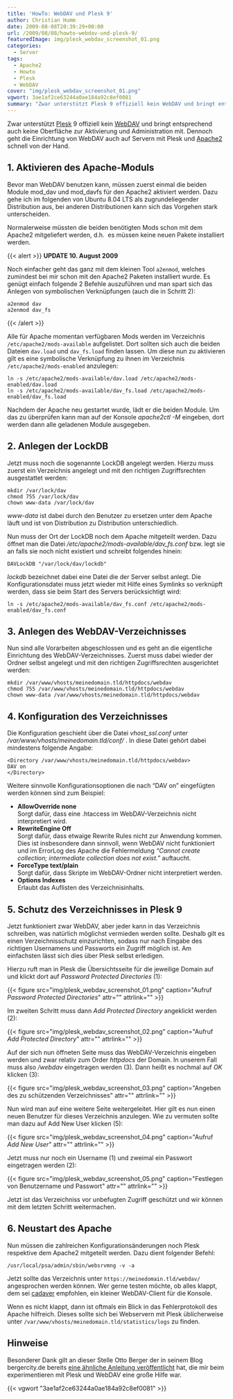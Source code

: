 ```yaml
---
title: 'HowTo: WebDAV und Plesk 9'
author: Christian Humm
date: 2009-08-08T20:39:29+00:00
url: /2009/08/08/howto-webdav-und-plesk-9/
featuredImage: img/plesk_webdav_screenshot_01.png
categories:
  - Server
tags:
  - Apache2
  - Howto
  - Plesk
  - WebDAV
cover: "img/plesk_webdav_screenshot_01.png"
vgwort: 3ae1af2ce63244a0ae184a92c8ef0081
summary: "Zwar unterstützt Plesk 9 offiziell kein WebDAV und bringt entsprechend auch keine Oberfläche zur Aktivierung und Administration mit. Dennoch geht die Einrichtung von WebDAV auch auf Servern mit Plesk und Apache2 schnell von der Hand."
---
```

Zwar unterstützt [Plesk][1] 9 offiziell kein [WebDAV][2] und bringt entsprechend auch keine Oberfläche zur Aktivierung und Administration mit. Dennoch geht die Einrichtung von WebDAV auch auf Servern mit Plesk und [Apache2][3] schnell von der Hand.

## 1. Aktivieren des Apache-Moduls

Bevor man WebDAV benutzen kann, müssen zuerst einmal die beiden Module mod\_dav und mod\_davfs für den Apache2 aktiviert werden. Dazu gehe ich im folgenden von Ubuntu 8.04 LTS als zugrundeliegender Distribution aus, bei anderen Distributionen kann sich das Vorgehen stark unterscheiden.

Normalerweise müssten die beiden benötigten Mods schon mit dem Apache2 mitgeliefert werden, d.h.&nbsp; es müssen keine neuen Pakete installiert werden.

{{< alert >}}
**UPDATE 10. August 2009**

Noch einfacher geht das ganz mit dem kleinen Tool `a2enmod`, welches zumindest bei mir schon mit den Apache2 Paketen installiert wurde. Es genügt einfach folgende 2 Befehle auszuführen und man spart sich das Anlegen von symbolischen Verknüpfungen (auch die in Schritt 2):

```shell
a2enmod dav
a2enmod dav_fs
```
{{< /alert >}}

Alle für Apache momentan verfügbaren Mods werden im Verzeichnis `/etc/apache2/mods-available` aufgelistet. Dort sollten sich auch die beiden Dateien `dav.load` und `dav_fs.load` finden lassen. Um diese nun zu aktivieren gilt es eine symbolische Verknüpfung zu ihnen im Verzeichnis `/etc/apache2/mods-enabled` anzulegen:

```shell
ln -s /etc/apache2/mods-available/dav.load /etc/apache2/mods-enabled/dav.load
ln -s /etc/apache2/mods-available/dav_fs.load /etc/apache2/mods-enabled/dav_fs.load
```

Nachdem der Apache neu gestartet wurde, lädt er die beiden Module. Um das zu überprüfen kann man auf der Konsole _apache2ctl -M_ eingeben, dort werden dann alle geladenen Module ausgegeben.

## 2. Anlegen der LockDB

Jetzt muss noch die sogenannte LockDB angelegt werden. Hierzu muss zuerst ein Verzeichnis angelegt und mit den richtigen Zugriffsrechten ausgestattet werden:

```shell
mkdir /var/lock/dav
chmod 755 /var/lock/dav
chown www-data /var/lock/dav
```

_www-data_ ist dabei durch den Benutzer zu ersetzen unter dem Apache läuft und ist von Distribution zu Distribution unterschiedlich.

Nun muss der Ort der LockDB noch dem Apache mitgeteilt werden. Dazu öffnet man die Datei _/etc/apache2/mods-available/dav_fs.conf_ bzw. legt sie an falls sie noch nicht existiert und schreibt folgendes hinein:

```shell
DAVLockDB "/var/lock/dav/lockdb"
```

_lockdb_ bezeichnet dabei eine Datei die der Server selbst anlegt. Die Konfigurationsdatei muss jetzt wieder mit Hilfe eines Symlinks so verknüpft werden, dass sie beim Start des Servers berücksichtigt wird:

```shell
ln -s /etc/apache2/mods-available/dav_fs.conf /etc/apache2/mods-enabled/dav_fs.conf
```

## 3. Anlegen des WebDAV-Verzeichnisses

Nun sind alle Vorarbeiten abgeschlossen und es geht an die eigentliche Einrichtung des WebDAV-Verzeichnisses. Zuerst muss dabei wieder der Ordner selbst angelegt und mit den richtigen Zugriffsrechten ausgerichtet werden:

```shell
mkdir /var/www/vhosts/meinedomain.tld/httpdocs/webdav
chmod 755 /var/www/vhosts/meinedomain.tld/httpdocs/webdav
chown www-data /var/www/vhosts/meinedomain.tld/httpdocs/webdav
```

## 4. Konfiguration des Verzeichnisses

Die Konfiguration geschieht über die Datei _vhost_ssl.conf_ unter _/var/www/vhosts/meinedomain.tld/conf/_ . In diese Datei gehört dabei mindestens folgende Angabe:

```shell
<Directory /var/www/vhosts/meinedomain.tld/httpdocs/webdav>
DAV on
</Directory>
```

Weitere sinnvolle Konfigurationsoptionen die nach &#8220;DAV on&#8221; eingefügten werden können sind zum Beispiel:

  * **AllowOverride none**<br />
    Sorgt dafür, dass eine .htaccess im WebDAV-Verzeichnis nicht interpretiert wird.
  * **RewriteEngine Off**<br />
    Sorgt dafür, dass etwaige Rewrite Rules nicht zur Anwendung kommen. Dies ist insbesondere dann sinnvoll, wenn WebDAV nicht funktioniert und im ErrorLog des Apache die Fehlermeldung _&#8220;Cannot create collection; intermediate collection does not exist.&#8221;_ auftaucht.
  * **ForceType text/plain**<br />
    Sorgt dafür, dass Skripte im WebDAV-Ordner nicht interpretiert werden.
  * **Options Indexes**<br />
    Erlaubt das Auflisten des Verzeichnisinhalts.

## 5. Schutz des Verzeichnisses in Plesk 9

Jetzt funktioniert zwar WebDAV, aber jeder kann in das Verzeichnis schreiben, was natürlich möglichst vermieden werden sollte. Deshalb gilt es einen Verzeichnisschutz einzurichten, sodass nur nach Eingabe des richtigen Usernamens und Passworts ein Zugriff möglich ist. Am einfachsten lässt sich dies über Plesk selbst erledigen.

Hierzu ruft man in Plesk die Übersichtsseite für die jeweilige Domain auf und klickt dort auf _Password Protected Directories_ (1):

{{< figure src="img/plesk_webdav_screenshot_01.png" caption="Aufruf _Password Protected Directories_" attr="" attrlink="" >}}

Im zweiten Schritt muss dann _Add Protected Directory_ angeklickt werden (2):

{{< figure src="img/plesk_webdav_screenshot_02.png" caption="Aufruf _Add Protected Directory_" attr="" attrlink="" >}}

Auf der sich nun öffneten Seite muss das WebDAV-Verzeichnis eingeben werden und zwar relativ zum Order _httpdocs_ der Domain. In unserem Fall muss also _/webdav_ eingetragen werden (3). Dann heißt es nochmal auf _OK_ klicken (3):

{{< figure src="img/plesk_webdav_screenshot_03.png" caption="Angeben des zu schützenden Verzeichnisses" attr="" attrlink="" >}}

Nun wird man auf eine weitere Seite weitergeleitet. Hier gilt es nun einen neuen Benutzer für dieses Verzeichnis anzulegen. Wie zu vermuten sollte man dazu auf Add New User klicken (5):

{{< figure src="img/plesk_webdav_screenshot_04.png" caption="Aufruf _Add New User_" attr="" attrlink="" >}}

Jetzt muss nur noch ein Username (1) und zweimal ein Passwort eingetragen werden (2):

{{< figure src="img/plesk_webdav_screenshot_05.png" caption="Festlegen von Benutzername und Passwort" attr="" attrlink="" >}}

Jetzt ist das Verzeichniss vor unbefugten Zugriff geschützt und wir können mit dem letzten Schritt weitermachen.

## 6. Neustart des Apache

Nun müssen die zahlreichen Konfigurationsänderungen noch Plesk respektive dem Apache2 mitgeteilt werden. Dazu dient folgender Befehl:

```shell
/usr/local/psa/admin/sbin/websrvmng -v -a
```

Jetzt sollte das Verzeichnis unter `https://meinedomain.tld/webdav/` angesprochen werden können. Wer gerne testen möchte, ob alles klappt, dem sei [cadaver][4] empfohlen, ein kleiner WebDAV-Client für die Konsole.

Wenn es nicht klappt, dann ist oftmals ein Blick in das Fehlerprotokoll des Apache hilfreich. Dieses sollte sich bei Webservern mit Plesk üblicherweise unter `/var/www/vhosts/meinedomain.tld/statistics/logs` zu finden.

## Hinweise

Besonderer Dank gilt an dieser Stelle Otto Berger der in seinem Blog bergercity.de bereits [eine ähnliche Anleitung veröffentlicht][5] hat, die mir beim experimentieren mit Plesk und WebDAV eine große Hilfe war.

 [1]: http://www.parallels.com/de/products/plesk/ "Offizielle Produktseite zu Parallels Plesk Panal"
 [2]: http://de.wikipedia.org/wiki/WebDAV "Wikipedia Artikel zu WebDAV"
 [3]: http://de.wikipedia.org/wiki/Apache_HTTP_Server "Wikipedia Artikel zu dem HTTP-Server Apache"
 [4]: http://www.webdav.org/cadaver/
 [5]: http://www.bergercity.de/linux/plesk-webdav-nutzen/ "Plesk: WebDAV nutzen"

{{< vgwort "3ae1af2ce63244a0ae184a92c8ef0081" >}}